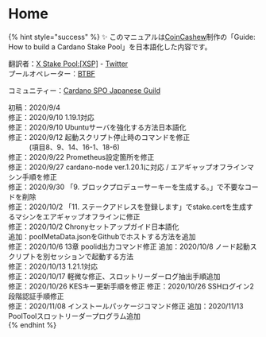 # Home

{% hint style="success" %}
✨ このマニュアルは[CoinCashew](https://www.coincashew.com/coins/overview-ada/guide-how-to-build-a-haskell-stakepool-node)制作の「Guide: How to build a Cardano Stake Pool」を日本語化した内容です。

翻訳者：[X Stake Pool:[XSP]](https://xstakepool.com/)  - [Twitter](https://twitter.com/X_StakePool_XSP)  
プールオペレーター：[BTBF](https://twitter.com/btbfpark)  
  
コミュニティー：[Cardano SPO Japanese Guild](https://discord.gg/U3gU54c)  

初稿：2020/9/4  
修正：2020/9/10 1.19.1対応  
修正：2020/9/10 Ubuntuサーバを強化する方法日本語化  
修正：2020/9/12 起動スクリプト停止時のコマンドを修正  
　　　(項目8、9、14、16-1、18-6)  
修正：2020/9/22 Prometheus設定箇所を修正  
修正：2020/9/27 cardano-node ver.1.20.1に対応 / エアギャップオフラインマシン手順を修正  
修正：2020/9/30 「9. ブロックプロデューサーキーを生成する。」で不要なコードを削除  
修正：2020/10/2 「11. ステークアドレスを登録します」でstake.certを生成するマシンをエアギャップオフラインに修正  
修正：2020/10/2 Chronyセットアップガイド日本語化  
追加：poolMetaData.jsonをGithubでホストする方法を追加  
修正：2020/10/6 13章 poolid出力コマンド修正 
追加：2020/10/8 ノード起動スクリプトを別セッションで起動する方法  
修正：2020/10/13 1.21.1対応  
修正：2020/10/17 軽微な修正、スロットリーダーログ抽出手順追加  
修正：2020/10/26 KESキー更新手順を修正
修正：2020/10/26 SSHログイン2段階認証手順修正  
修正：2020/11/08 インストールパッケージコマンド修正
追加：2020/11/13 PoolToolスロットリーダープログラム追加  
{% endhint %}

